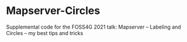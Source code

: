 # Mapserver-Circles
Supplemental code for the FOSS4G 2021 talk:  Mapserver – Labeling and Circles – my best tips and tricks
